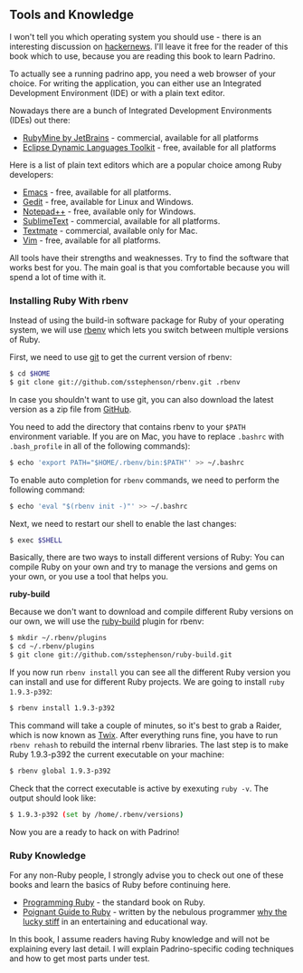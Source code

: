 ## Tools and Knowledge

I won't tell you which operating system you should use - there is an interesting discussion on [hackernews](https://news.ycombinator.com/item?id=3786674 "hackernews"). I'll leave it free for the reader of this book which to use, because you are reading this book to learn Padrino.


To actually see a running padrino app, you need a web browser of your choice. For writing the application, you can either use an Integrated Development Environment (IDE) or with a plain text editor.


Nowadays there are a bunch of Integrated Development Environments (IDEs) out there:


- [RubyMine by JetBrains](https://www.jetbrains.com/ruby "RubyMine") - commercial, available for all platforms
- [Eclipse Dynamic Languages Toolkit](https://projects.eclipse.org/projects/technology.dltk "Aptana RadRails") - free, available for all platforms


Here is a list of plain text editors which are a popular choice among Ruby developers:


- [Emacs](https://www.gnu.org/s/emacs "Emacs") - free, available for all platforms.
- [Gedit](https://wiki.gnome.org/Apps/Gedit "Gedit") - free, available for Linux and Windows.
- [Notepad++](https://notepad-plus-plus.org "Notepad ++") - free, available only for Windows.
- [SublimeText](https://www.sublimetext.com/ "SublimeText") - commercial, available for all platforms.
- [Textmate](https://macromates.com/ "Textmate") - commercial, available only for Mac.
- [Vim](http://www.vim.org "Vim") - free, available for all platforms.


All tools have their strengths and weaknesses. Try to find the software that works best for you. The main goal is that
you comfortable because you will spend a lot of time with it.


### Installing Ruby With rbenv

Instead of using the build-in software package for Ruby of your operating system, we will use
[rbenv](https://github.com/sstephenson/rbenv "rbenv") which lets you switch between multiple versions of Ruby.


First, we need to use [git](https://git-scm.org "git") to get the current version of rbenv:


```sh
$ cd $HOME
$ git clone git://github.com/sstephenson/rbenv.git .rbenv
```


In case you shouldn't want to use git, you can also download the latest version as a zip file from
[GitHub](https://github.com "GitHub").


You need to add the directory that contains rbenv to your `$PATH` environment variable.  If you are on Mac, you have to
replace `.bashrc` with `.bash_profile` in all of the following commands):


```sh
$ echo 'export PATH="$HOME/.rbenv/bin:$PATH"' >> ~/.bashrc
```


To enable auto completion for `rbenv` commands, we need to perform the following command:


```sh
$ echo 'eval "$(rbenv init -)"' >> ~/.bashrc
```


Next, we need to restart our shell to enable the last changes:


```sh
$ exec $SHELL
```


Basically, there are two ways to install different versions of Ruby: You can compile Ruby on your
own and try to manage the versions and gems on your own, or you use a tool that helps you.


**ruby-build**

Because we don't want to download and compile different Ruby versions on our own, we will use the
[ruby-build](https://github.com/sstephenson/ruby-build "ruby-build") plugin for rbenv:


```sh
$ mkdir ~/.rbenv/plugins
$ cd ~/.rbenv/plugins
$ git clone git://github.com/sstephenson/ruby-build.git
```


If you now run `rbenv install` you can see all the different Ruby version you can install and use for different Ruby
projects. We are going to install `ruby 1.9.3-p392`:


```sh
$ rbenv install 1.9.3-p392
```


This command will take a couple of minutes, so it's best to grab a Raider, which is now known as
[Twix](http://en.wikipedia.org/wiki/Twix "Twix").  After everything runs fine, you have to run `rbenv rehash` to rebuild
the internal rbenv libraries. The last step is to make Ruby 1.9.3-p392 the current executable on your machine:


```sh
$ rbenv global 1.9.3-p392
```


Check that the correct executable is active by exexuting `ruby -v`. The output should look like:


```sh
$ 1.9.3-p392 (set by /home/.rbenv/versions)
```


Now you are a ready to hack on with Padrino!


### Ruby Knowledge

For any non-Ruby people, I strongly advise you to check out one of these books and learn the basics of Ruby before
continuing here.


- [Programming Ruby](http://pragprog.com/book/ruby3/programming-ruby-1-9 "Programming Ruby") - the
  standard book on Ruby.
- [Poignant Guide to Ruby](http://www.scribd.com/doc/8545174/Whys-Poignant-Guide-to-Ruby "Poignant Guide To Ruby") -
  written by the nebulous programmer [why the lucky stiff](http://en.wikipedia.org/wiki/Why_the_lucky_stiff "Stiff") in
  an entertaining and educational way.


In this book, I assume readers having Ruby knowledge and will not be explaining every last detail. I will explain Padrino-specific coding techniques and how to get most parts under test.


